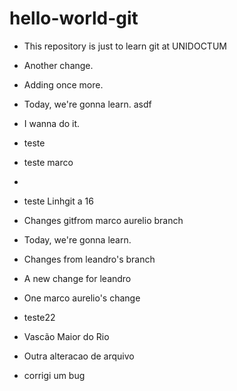 # hello-world-git
- This repository is just to learn git at UNIDOCTUM
- Another change.

- Adding once more.

- Today, we're gonna learn. asdf

- I wanna do it.

- teste
-  teste marco
- 


- teste Linhgit a 16

- Changes gitfrom marco aurelio branch
- Today, we're gonna learn.

- Changes from leandro's branch

- A new change for leandro

- One marco aurelio's change
- teste22
- Vascão Maior do Rio 

- Outra alteracao de arquivo

- corrigi um bug